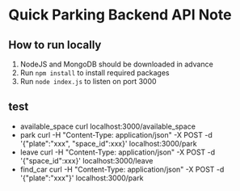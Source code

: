 # Quick Parking Backend API Note

## How to run locally
1. NodeJS and MongoDB should be downloaded in advance
3. Run `npm install` to install required packages
4. Run `node index.js` to listen on port 3000

## test
- available_space
    curl localhost:3000/available_space
- park
    curl -H "Content-Type: application/json" -X POST -d '{"plate":"xxx", "space_id":xxx}' localhost:3000/park
- leave
    curl -H "Content-Type: application/json" -X POST -d '{"space_id":xxx}' localhost:3000/leave
- find_car
    curl -H "Content-Type: application/json" -X POST -d '{"plate":"xxx"}' localhost:3000/park